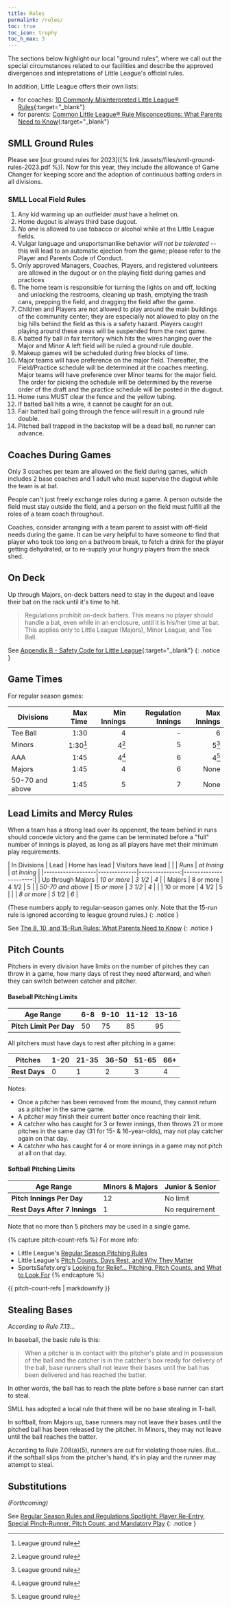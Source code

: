 ```yaml
---
title: Rules
permalink: /rules/
toc: true
toc_icon: trophy
toc_h_max: 3
---
```


The sections below highlight our local "ground rules", where we call out
the special circumstances related to our facilities and describe the
approved divergences and intepretations of Little League's official rules.

In addition, Little League offers their own lists:
* for coaches: [10 Commonly Misinterpreted Little League®
  Rules](https://www.littleleague.org/university/articles/10-commonly-misinterpreted-little-league-rules/){:target="_blank"}
* for parents: [Common Little League® Rule Misconceptions: What Parents Need to
Know](https://www.littleleague.org/university/articles/common-little-league-rule-misconceptions-what-parents-need-to-know/){:target="_blank"}

## SMLL Ground Rules

Please see [our ground rules for 2023]({% link /assets/files/smll-ground-rules-2023.pdf %}).
Now for this year, they include the allowance of Game Changer for keeping score
and the adoption of continuous batting orders in all divisions.

### SMLL Local Field Rules

1. Any kid warming up an outfielder _must_ have a helmet on.
2. Home dugout is always third base dugout.
3. _No one_ is allowed to use tobacco or alcohol while at the Little League fields.
4. Vulgar language and unsportsmanlike behavior _will not be tolerated_ -- this will lead to
   an automatic ejection from the game; please refer to the Player and Parents Code of Conduct.
5. Only approved Managers, Coaches, Players, and registered volunteers are allowed in the
   dugout or on the playing field during games and practices
6. The home team is responsible for turning the lights on and off, locking and unlocking the
   restrooms, cleaning up trash, emptying the trash cans, prepping the field, and dragging the
   field after the game.
7. Children and Players are not allowed to play around the main buildings of the community center;
   they are especially not allowed to play on the big hills behind the field as this is a safety
   hazard. Players caught playing around these areas will be suspended from the next game.
8. A batted fly ball in fair territory which hits the wires hanging
   over the Major and Minor A left field will be ruled a ground rule double.
9. Makeup games will be scheduled during free blocks of time.
10. Major teams will have preference on the major field. Thereafter, the
    Field/Practice schedule will be determined at the coaches meeting. Major teams
    will have preference over Minor teams for the major field. The order for picking
    the schedule will be determined by the reverse order of the draft and the
    practice schedule will be posted in the dugout.
11. Home runs MUST clear the fence and the yellow tubing.
12. If batted ball hits a wire, it cannot be caught for an out.
13. Fair batted ball going through the fence will result in a ground rule double.
14. Pitched ball trapped in the backstop will be a dead ball, no runner can advance.

## Coaches During Games

Only 3 coaches per team are allowed on the field during games, which includes 2
base coaches and 1 adult who must supervise the dugout while the team is at bat.

People can't just freely exchange roles during a game. A person outside the
field must stay outside the field, and a person on the field must fulfill all
the roles of a team coach throughout.

Coaches, consider arranging with a team parent to assist with off-field needs
during the game. It can be _very_ helpful to have someone to find that player
who took too long on a bathroom break, to fetch a drink for the player getting
dehydrated, or to re-supply your hungry players from the snack shed.

## On Deck

Up through Majors, on-deck batters need to stay in the dugout and leave their bat
on the rack until it's time to hit.

> Regulations prohibit on-deck batters. This means no player should handle
> a bat, even while in an enclosure, until it is his/her time at bat. This
> applies only to Little League (Majors), Minor League, and Tee Ball.

See [Appendix B - Safety Code for Little
League](https://www.littleleague.org/playing-rules/appendices/appendix-b/){:target="_blank"}
{: .notice }


## Game Times

For regular season games:

| Divisions       | Max Time | Min Innings | Regulation Innings | Max Innings |
|-----------------|---------:|------------:|-------------------:|------------:|
| Tee Ball        |     1:30 |           4 |                  - |           6 |
| Minors          | 1:30[^1] |       4[^1] |                  5 |       5[^1] |
| AAA             |     1:45 |       4[^1] |                  6 |       4[^1] |
| Majors          |     1:45 |           4 |                  6 |        None |
| 50-70 and above |     1:45 |           5 |                  7 |        None |

## Lead Limits and Mercy Rules

When a team has a strong lead over its oppenent, the team behind in runs should
concede victory and the game can be terminated before a "full" number of innings
is played, as long as all players have met their minimum play requirements.

| In Divisions      |   Lead       |  Home has lead |   Visitors have lead   |
|                   |   _Runs_     |  _at Inning_   |   _at Inning_          |
|-------------------|--------------|---------------:|-----------------------:|
| Up through Majors | _10 or more_ | _3 1/2_        | _4_                    |
| Majors            | 8 or more    | 4 1/2          | 5                      |
| _50-70 and above_ | _15 or more_ | _3 1/2_        | _4_                    |
|                   | 10 or more   |  4 1/2         |  5                     |
|                   | _8 or more_  | _5 1/2_        | _6_                    |

(These numbers apply to regular-season games only. Note that the 15-run rule
is ignored according to league ground rules.)
{: .notice }

See [The 8, 10, and 15-Run Rules: What Parents Need to
Know](https://www.littleleague.org/university/articles/the-10-run-rule-what-parents-need-to-know/)
{: .notice }


## Pitch Counts

Pitchers in every division have limits on the number of pitches they can
throw in a game, how many days of rest they need afterward, and when they
can switch between catcher and pitcher.

#### <span class=baseball>Baseball</span> Pitching Limits

| **Age Range** | 6-8  | 9-10  | 11-12 | 13-16 |
|---------------|------|-------|-------|-------|
| **Pitch Limit Per Day** | 50 | 75 | 85 | 95 |

All pitchers must have days to rest after pitching in a game:

| **Pitches**   | 1-20 | 21-35 | 36-50 | 51-65 | 66+ |
|---------------|------|-------|-------|-------|-----|
| **Rest Days** | 0    | 1     | 2     | 3     | 4   |

Notes:
* Once a pitcher has been removed from the mound, they cannot return
  as a pitcher in the same game.
* A pitcher may finish their current batter once reaching their limit.
* A catcher who has caught for 3 or fewer innings, then throws 21 or more
  pitches in the same day (31 for 15- & 16-year-olds), may not play catcher again
  on that day.
* A catcher who has caught for 4 or more innings in a game may not pitch
  at all on that day.

#### <span class=softball>Softball</span> Pitching Limits

| **Age Range** | Minors & Majors    | Junior & Senior |
|---------------|--------------------|-----------------|
| **Pitch Innings Per Day**     | 12 | No limit        |
| **Rest Days After 7 Innings** | 1  | No requirement  |

Note that no more than 5 pitchers may be used in a single game.

{% capture pitch-count-refs %}
For more info:

* Little League's [Regular Season Pitching
  Rules](https://www.littleleague.org/playing-rules/pitch-count/)
* Little League's [Pitch Counts, Days Rest, and Why They
  Matter](https://www.littleleague.org/news/pitch-counts-days-rest-and-why-they-matter/)
* SportsSafety.org's [Looking for Relief... Pitching, Pitch Counts, and What to Look
  For](https://sportssafety.org/articles/#1487006133811-63fc5540-61be)
{% endcapture %}
<div class="notice">{{ pitch-count-refs | markdownify }}</div>


## Stealing Bases

_According to Rule 7.13..._

In <span class=baseball>baseball</span>, the basic rule is this:

> When a pitcher is in contact with the pitcher's plate and in possession
> of the ball and the catcher is in the catcher's box ready for delivery
> of the ball, base runners shall not leave their bases until the ball has
> been delivered and has reached the batter.

In other words, the ball has to reach the plate before a base runner
can start to steal.

SMLL has adopted a local rule that there will be no base stealing in T-ball.

In <span class=softball>softball</span>, from Majors up, base runners may
not leave their bases until the pitched ball has been released by the pitcher.
In Minors, they may not leave until the ball reaches the batter.

According to Rule 7.08(a)(5), runners are out for violating those rules.
_But..._ if the softball slips from the pitcher's hand, it's in play and the
runner may attempt to steal.

## Substitutions

_(Forthcoming)_

See [Regular Season Rules and Regulations Spotlight: Player Re-Entry, Special Pinch-Runner, Pitch Count, and Mandatory Play](https://www.littleleague.org/university/articles/rules-and-regulations-spotlight-player-re-entry-special-pinch-runner-pitch-count-and-mandatory-play/)
{: .notice }

[^1]: League ground rule
